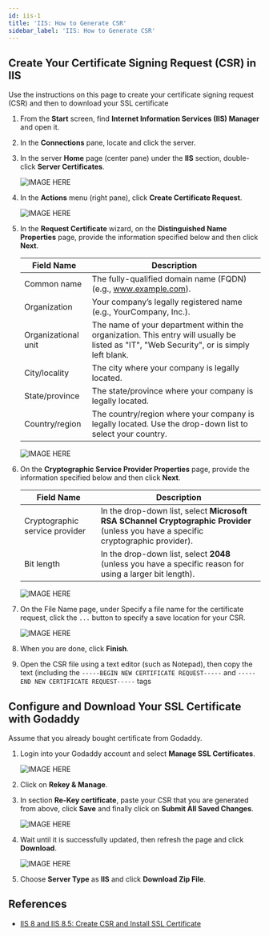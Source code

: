 ```yaml
---
id: iis-1
title: 'IIS: How to Generate CSR'
sidebar_label: 'IIS: How to Generate CSR'
---
```


## Create Your Certificate Signing Request (CSR) in IIS

Use the instructions on this page to create your certificate signing request (CSR) and then to download your SSL certificate

1. From the **Start** screen, find **Internet Information Services (IIS) Manager** and open it.
2. In the **Connections** pane, locate and click the server.
3. In the server **Home** page (center pane) under the **IIS** section, double-click **Server Certificates**.

   ![IMAGE HERE](/img/docs/iis/iis-8-csr-1.png)

4. In the **Actions** menu (right pane), click **Create Certificate Request**.

   ![IMAGE HERE](/img/docs/iis/iis-8-csr-2.png)

5. In the **Request Certificate** wizard, on the **Distinguished Name Properties** page, provide the information specified below and then click **Next**.

   | Field Name | Description |
   | --- | --- |
   | Common name | The fully-qualified domain name (FQDN) (e.g., www.example.com). |
   | Organization | Your company’s legally registered name (e.g., YourCompany, Inc.). |
   | Organizational unit | The name of your department within the organization. This entry will usually be listed as "IT", "Web Security", or is simply left blank. |
   | City/locality | The city where your company is legally located. |
   | State/province | The state/province where your company is legally located. |
   | Country/region | The country/region where your company is legally located. Use the drop-down list to select your country. |

   ![IMAGE HERE](/img/docs/iis/iis-8-csr-3.png)

6. On the **Cryptographic Service Provider Properties** page, provide the information specified below and then click **Next**.

   | Field Name | Description |
   | --- | --- |
   | Cryptographic service provider | In the drop-down list, select **Microsoft RSA SChannel Cryptographic Provider** (unless you have a specific cryptographic provider). |
   | Bit length | In the drop-down list, select **2048** (unless you have a specific reason for using a larger bit length). |

   ![IMAGE HERE](/img/docs/iis/iis-8-csr-4.png)

7. On the File Name page, under Specify a file name for the certificate request, click the `...` button to specify a save location for your CSR.

   ![IMAGE HERE](/img/docs/iis/iis-8-csr-5.png)

8. When you are done, click **Finish**.
9. Open the CSR file using a text editor (such as Notepad), then copy the text (including the `-----BEGIN NEW CERTIFICATE REQUEST-----` and `-----END NEW CERTIFICATE REQUEST-----` tags

## Configure and Download Your SSL Certificate with Godaddy

Assume that you already bought certificate from Godaddy.

1. Login into your Godaddy account and select **Manage SSL Certificates**.

   ![IMAGE HERE](/img/docs/iis/godaddy-1.png)

2. Click on **Rekey & Manage**.
3. In section **Re-Key certificate**, paste your CSR that you are generated from above, click **Save** and finally click on **Submit All Saved Changes**.

   ![IMAGE HERE](/img/docs/iis/godaddy-2.png)

4. Wait until it is successfully updated, then refresh the page and click **Download**.

   ![IMAGE HERE](/img/docs/iis/godaddy-3.png)

5. Choose **Server Type** as **IIS** and click **Download Zip File**.

## References

- [IIS 8 and IIS 8.5: Create CSR and Install SSL Certificate](https://www.digicert.com/csr-ssl-installation/iis-8-and-8.5.htm)

